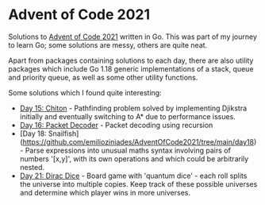 # Advent of Code 2021

Solutions to [Advent of Code 2021](https://adventofcode.com/2021/) written in Go. This was part of my journey to learn Go; some solutions are messy, others are quite neat.

Apart from packages containing solutions to each day, there are also utility packages which include Go 1.18 generic implementations of a stack, queue and priority queue, as well as some other utility functions.

Some solutions which I found quite interesting:

* [Day 15: Chiton](https://github.com/emilioziniades/AdventOfCode2021/tree/main/day15) - Pathfinding problem solved by implementing Djikstra initially and eventually switching to A\* due to performance issues.
* [Day 16: Packet Decoder](https://github.com/emilioziniades/AdventOfCode2021/tree/main/day16) - Packet decoding using recursion
* [Day 18: Snailfish] (https://github.com/emilioziniades/AdventOfCode2021/tree/main/day18) - Parse expressions into unusual maths syntax involving pairs of numbers '[x,y]', with its own operations and which could be arbitrarily nested.
* [Day 21: Dirac Dice](https://github.com/emilioziniades/AdventOfCode2021/tree/main/day21) - Board game with 'quantum dice' - each roll splits the universe into multiple copies. Keep track of these possible universes and determine which player wins in more universes.
